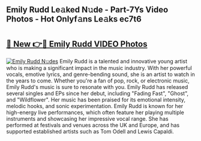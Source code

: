 ## Emily Rudd Le𝚊ked N𝚞de - Part-7Ys Video Photos - Hot Onlyf𝚊ns Le𝚊ks ec7t6

# <h2><a href="http://ab92523.deff.icu/?id=Emily+Rudd">🔗 New 👉🔴 Emily Rudd VIDEO Photos</a></h2>

[![Emily Rudd N𝚞des](https://i.imgur.com/rIISA9y.gif)](http://ab92523.deff.icu/?id=Emily+Rudd)
Emily Rudd is a talented and innovative young artist who is making a significant impact in the music industry. With her powerful vocals, emotive lyrics, and genre-bending sound, she is an artist to watch in the years to come. Whether you're a fan of pop, rock, or electronic music, Emily Rudd's music is sure to resonate with you. Emily Rudd has released several singles and EPs since her debut, including "Fading Fast", "Ghost", and "Wildflower". Her music has been praised for its emotional intensity, melodic hooks, and sonic experimentation. Emily Rudd is known for her high-energy live performances, which often feature her playing multiple instruments and showcasing her impressive vocal range. She has performed at festivals and venues across the UK and Europe, and has supported established artists such as Tom Odell and Lewis Capaldi.
